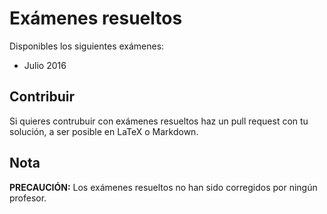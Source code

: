 # Exámenes resueltos

Disponibles los siguientes exámenes:

* Julio 2016

## Contribuir

Si quieres contrubuir con exámenes resueltos haz un pull request con tu solución, a ser posible en LaTeX o Markdown.

## Nota
__PRECAUCIÓN:__ Los exámenes resueltos no han sido corregidos por ningún profesor.
